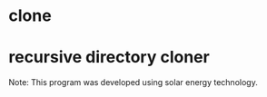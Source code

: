 # clone
# recursive directory cloner

Note: This program was developed using solar energy technology.
